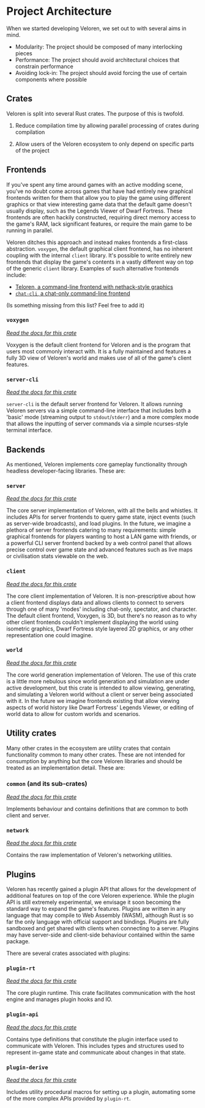 # Project Architecture

When we started developing Veloren, we set out to with several aims in mind.

- Modularity: The project should be composed of many interlocking pieces
- Performance: The project should avoid architectural choices that constrain performance
- Avoiding lock-in: The project should avoid forcing the use of certain components where possible

## Crates

Veloren is split into several Rust crates. The purpose of this is twofold.

1) Reduce compilation time by allowing parallel processing of crates during compilation

2) Allow users of the Veloren ecosystem to only depend on specific parts of the project

## Frontends

If you've spent any time around games with an active modding scene, you've no doubt come across games that have had
entirely new graphical frontends written for them that allow you to play the game using different graphics or that view
interesting game data that the default game doesn't usually display, such as the Legends Viewer of Dwarf Fortress. These
frontends are often hackily constructed, requiring direct memory access to the game's RAM, lack significant features, or
require the main game to be running in parallel.

Veloren ditches this approach and instead makes frontends a first-class abstraction. `voxygen`, the default graphical
client frontend, has no inherent coupling with the internal `client` library. It's possible to write entirely new
frontends that display the game's contents in a vastly different way on top of the generic `client` library. Examples of
such alternative frontends include:

- [Teloren, a command-line frontend with nethack-style graphics](https://github.com/zesterer/teloren)
- [`chat-cli`, a chat-only command-line frontend](https://gitlab.com/veloren/veloren/-/blob/master/client/examples/chat-cli/main.rs)

(Is something missing from this list? Feel free to add it)

### `voxygen`

[_Read the docs for this crate_](https://docs.veloren.net/veloren_voxygen)

Voxygen is the default client frontend for Veloren and is the program that users most commonly interact with. It is a
fully maintained and features a fully 3D view of Veloren's world and makes use of all of the game's client features.

### `server-cli`

[_Read the docs for this crate_](https://docs.veloren.net/veloren_server_cli)

`server-cli` is the default server frontend for Veloren. It allows running Veloren servers via a simple command-line
interface that includes both a 'basic' mode (streaming output to `stdout`/`stderr`) and a more complex mode that allows
the inputting of server commands via a simple ncurses-style terminal interface.

## Backends

As mentioned, Veloren implements core gameplay functionality through headless developer-facing libraries. These are:

### `server`

[_Read the docs for this crate_](https://docs.veloren.net/veloren_server)

The core server implementation of Veloren, with all the bells and whistles. It includes APIs for server frontends to
query game state, inject events (such as server-wide broadcasts), and load plugins. In the future, we imagine a plethora
of server frontends catering to many requirements: simple graphical frontends for players wanting to host a LAN game
with friends, or a powerful CLI server frontend backed by a web control panel that allows precise control over game
state and advanced features such as live maps or civilisation stats viewable on the web.

### `client`

[_Read the docs for this crate_](https://docs.veloren.net/veloren_client)

The core client implementation of Veloren. It is non-prescriptive about how a client frontend displays data and allows
clients to connect to servers through one of many 'modes' including chat-only, spectator, and character. The default
client frontend, Voxygen, is 3D, but there's no reason as to why other client frontends couldn't implement displaying
the world using isometric graphics, Dwarf Fortress style layered 2D graphics, or any other representation one could
imagine.

### `world`

[_Read the docs for this crate_](https://docs.veloren.net/veloren_world)

The core world generation implementation of Veloren. The use of this crate is a little more nebulous since world
generation and simulation are under active development, but this crate is intended to allow viewing, generating, and
simulating a Veloren world without a client or server being associated with it. In the future we imagine frontends
existing that allow viewing aspects of world history like Dwarf Fortress' Legends Viewer, or editing of world data to
allow for custom worlds and scenarios.

## Utility crates

Many other crates in the ecosystem are utility crates that contain functionality common to many other crates. These are
not intended for consumption by anything but the core Veloren libraries and should be treated as an implementation
detail. These are:

### `common` (and its sub-crates)

[_Read the docs for this crate_](https://docs.veloren.net/veloren_common)

Implements behaviour and contains definitions that are common to both client and server.

### `network`

[_Read the docs for this crate_](https://docs.veloren.net/veloren_network)

Contains the raw implementation of Veloren's networking utilities.

## Plugins

Veloren has recently gained a plugin API that allows for the development of additional features on top of the core
Veloren experience. While the plugin API is still extremely experimental, we envisage it soon becoming the standard way
to expand the game's features. Plugins are written in any language that may compile to Web Assembly (WASM), although
Rust is so far the only language with official support and bindings. Plugins are fully sandboxed and get shared with
clients when connecting to a server. Plugins may have server-side and client-side behaviour contained within the same
package.

There are several crates associated with plugins:

### `plugin-rt`

[_Read the docs for this crate_](https://docs.veloren.net/veloren_plugin_rt)

The core plugin runtime. This crate facilitates communication with the host engine and manages plugin hooks and IO.

### `plugin-api`

[_Read the docs for this crate_](https://docs.veloren.net/veloren_plugin_api)

Contains type definitions that constitute the plugin interface used to communicate with Veloren. This includes types and
structures used to represent in-game state and communicate about changes in that state.

### `plugin-derive`

[_Read the docs for this crate_](https://docs.veloren.net/veloren_plugin_derive)

Includes utility procedural macros for setting up a plugin, automating some of the more complex APIs provided by
`plugin-rt`.
